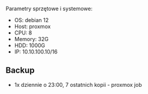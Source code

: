 Parametry sprzętowe i systemowe:

* OS: debian 12
* Host: proxmox
* CPU: 8
* Memory: 32G
* HDD: 1000G
* IP: 10.10.100.10/16

## Backup

* 1x dziennie o 23:00, 7 ostatnich kopii - proxmox job